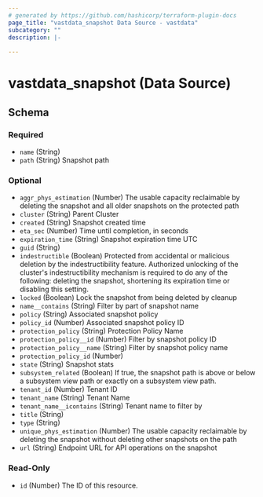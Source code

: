 ```yaml
---
# generated by https://github.com/hashicorp/terraform-plugin-docs
page_title: "vastdata_snapshot Data Source - vastdata"
subcategory: ""
description: |-
  
---
```


# vastdata_snapshot (Data Source)





<!-- schema generated by tfplugindocs -->
## Schema

### Required

- `name` (String)
- `path` (String) Snapshot path

### Optional

- `aggr_phys_estimation` (Number) The usable capacity reclaimable by deleting the snapshot and all older snapshots on the protected path
- `cluster` (String) Parent Cluster
- `created` (String) Snapshot created time
- `eta_sec` (Number) Time until completion, in seconds
- `expiration_time` (String) Snapshot expiration time UTC
- `guid` (String)
- `indestructible` (Boolean) Protected from accidental or malicious deletion by the indestructibility feature. Authorized unlocking of the cluster's indestructibility mechanism is required to do any of the following: deleting the snapshot, shortening its expiration time or disabling this setting.
- `locked` (Boolean) Lock the snapshot from being deleted by cleanup
- `name__contains` (String) Filter by part of snapshot name
- `policy` (String) Associated snapshot policy
- `policy_id` (Number) Associated snapshot policy ID
- `protection_policy` (String) Protection Policy Name
- `protection_policy__id` (Number) Filter by snapshot policy ID
- `protection_policy__name` (String) Filter by snapshot policy name
- `protection_policy_id` (Number)
- `state` (String) Snapshot stats
- `subsystem_related` (Boolean) If true, the snapshot path is above or below a subsystem view path or exactly on a subsystem view path.
- `tenant_id` (Number) Tenant ID
- `tenant_name` (String) Tenant Name
- `tenant_name__icontains` (String) Tenant name to filter by
- `title` (String)
- `type` (String)
- `unique_phys_estimation` (Number) The usable capacity reclaimable by deleting the snapshot without deleting other snapshots on the path
- `url` (String) Endpoint URL for API operations on the snapshot

### Read-Only

- `id` (Number) The ID of this resource.
